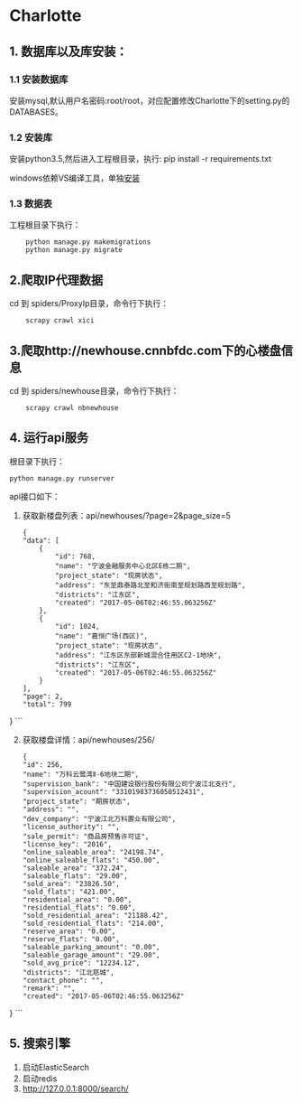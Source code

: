 # Charlotte

## 1. 数据库以及库安装：
### 1.1 安装数据库
安装mysql,默认用户名密码:root/root，对应配置修改Charlotte下的setting.py的DATABASES。
### 1.2 安装库
安装python3.5,然后进入工程根目录，执行: 
    pip install -r requirements.txt

windows依赖VS编译工具，单独[安装](http://landinghub.visualstudio.com/visual-cpp-build-tools)

### 1.3 数据表
工程根目录下执行： 

        python manage.py makemigrations
        python manage.py migrate


## 2.爬取IP代理数据
cd 到 spiders/ProxyIp目录，命令行下执行：

        scrapy crawl xici


## 3.爬取http://newhouse.cnnbfdc.com下的心楼盘信息
cd 到 spiders/newhouse目录，命令行下执行：
        
        scrapy crawl nbnewhouse
        
## 4. 运行api服务
根目录下执行：
    
    python manage.py runserver
    
api接口如下：

1. 获取新楼盘列表：api/newhouses/?page=2&page_size=5

    ```
    {
    "data": [
        {
            "id": 768,
            "name": "宁波金融服务中心北区E栋二期",
            "project_state": "现房状态",
            "address": "东至鼎泰路北至和济街南至规划路西至规划路",
            "districts": "江东区",
            "created": "2017-05-06T02:46:55.063256Z"
        },
        {
            "id": 1024,
            "name": "嘉恒广场(西区)",
            "project_state": "现房状态",
            "address": "江东区东部新城混合住用区C2-1地块",
            "districts": "江东区",
            "created": "2017-05-06T02:46:55.063256Z"
        }
    ],
    "page": 2,
    "total": 799
}
    ```
    
2. 获取楼盘详情：api/newhouses/256/

    ```
   {
    "id": 256,
    "name": "万科云鹭湾Ⅱ-6地块二期",
    "supervision_bank": "中国建设银行股份有限公司宁波江北支行",
    "supervision_acount": "33101983736050512431",
    "project_state": "期房状态",
    "address": "",
    "dev_company": "宁波江北万科置业有限公司",
    "license_authority": "",
    "sale_permit": "商品房预售许可证",
    "license_key": "2016",
    "online_saleable_area": "24198.74",
    "online_saleable_flats": "450.00",
    "saleable_area": "372.24",
    "saleable_flats": "29.00",
    "sold_area": "23826.50",
    "sold_flats": "421.00",
    "residential_area": "0.00",
    "residential_flats": "0.00",
    "sold_residential_area": "21188.42",
    "sold_residential_flats": "214.00",
    "reserve_area": "0.00",
    "reserve_flats": "0.00",
    "saleable_parking_amount": "0.00",
    "saleable_garage_amount": "29.00",
    "sold_avg_price": "12234.12",
    "districts": "江北慈城",
    "contact_phone": "",
    "remark": "",
    "created": "2017-05-06T02:46:55.063256Z"
}
    ```

## 5. 搜索引擎

1. 启动ElasticSearch
2. 启动redis
3.  http://127.0.0.1:8000/search/

